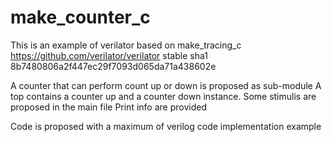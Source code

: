 # make_counter_c
This is an example of verilator based on make_tracing_c
https://github.com/verilator/verilator
stable sha1 8b7480806a2f447ec29f7093d065da71a438602e

A counter that can perform count up or down is proposed as sub-module
A top contains a counter up and a counter down instance.
Some stimulis are proposed in the main file
Print info are provided

Code is proposed with a maximum of verilog code implementation example
